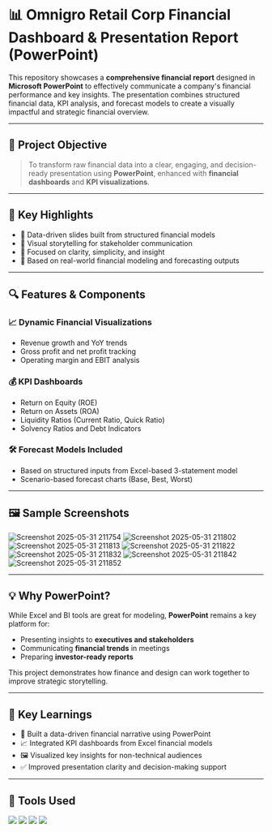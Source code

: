 # 📊 Omnigro Retail Corp Financial Dashboard & Presentation Report (PowerPoint)

This repository showcases a **comprehensive financial report** designed in **Microsoft PowerPoint** to effectively communicate a company's financial performance and key insights. The presentation combines structured financial data, KPI analysis, and forecast models to create a visually impactful and strategic financial overview.

---

## 🎯 Project Objective

> To transform raw financial data into a clear, engaging, and decision-ready presentation using **PowerPoint**, enhanced with **financial dashboards** and **KPI visualizations**.

---

## 🧩 Key Highlights

- 📌 Data-driven slides built from structured financial models
- 📌 Visual storytelling for stakeholder communication
- 📌 Focused on clarity, simplicity, and insight
- 📌 Based on real-world financial modeling and forecasting outputs

---

## 🔍 Features & Components

### 📈 Dynamic Financial Visualizations
- Revenue growth and YoY trends  
- Gross profit and net profit tracking  
- Operating margin and EBIT analysis  

### 💰 KPI Dashboards
- Return on Equity (ROE)  
- Return on Assets (ROA)  
- Liquidity Ratios (Current Ratio, Quick Ratio)  
- Solvency Ratios and Debt Indicators  

### 🛠️ Forecast Models Included
- Based on structured inputs from Excel-based 3-statement model
- Scenario-based forecast charts (Base, Best, Worst)

---

## 🖼️ Sample Screenshots
![Screenshot 2025-05-31 211754](https://github.com/user-attachments/assets/2d2d23f3-0520-444b-a12f-7ee7da6b8f77)
![Screenshot 2025-05-31 211802](https://github.com/user-attachments/assets/73ab9fae-a6ee-4b02-9ef9-cb1a5b945063)
![Screenshot 2025-05-31 211813](https://github.com/user-attachments/assets/f59858b1-8f4a-4d6a-9093-68d518fa51fc)
![Screenshot 2025-05-31 211822](https://github.com/user-attachments/assets/db350b67-7f42-47d4-b61e-8fc8cda72554)
![Screenshot 2025-05-31 211832](https://github.com/user-attachments/assets/4a60452d-97e9-44d2-9ec3-4e38aea06d72)
![Screenshot 2025-05-31 211842](https://github.com/user-attachments/assets/3f160c26-7087-4854-baa4-cd3c79d1ccff)
![Screenshot 2025-05-31 211852](https://github.com/user-attachments/assets/a9ad93ea-e63b-47eb-9ed0-b729408d5bbe)

---

## 💡 Why PowerPoint?

While Excel and BI tools are great for modeling, **PowerPoint** remains a key platform for:
- Presenting insights to **executives and stakeholders**
- Communicating **financial trends** in meetings
- Preparing **investor-ready reports**

This project demonstrates how finance and design can work together to improve strategic storytelling.

---

## 🧠 Key Learnings

- 🎯 Built a data-driven financial narrative using PowerPoint
- 📈 Integrated KPI dashboards from Excel financial models
- 🖼️ Visualized key insights for non-technical audiences
- ✅ Improved presentation clarity and decision-making support

---

## 🧰 Tools Used

<img src="https://img.shields.io/badge/Microsoft%20PowerPoint-B7472A?style=for-the-badge&logo=microsoft-powerpoint&logoColor=white"/>
<img src="https://img.shields.io/badge/Microsoft%20Excel-217346?style=for-the-badge&logo=microsoft-excel&logoColor=white"/>
<img src="https://img.shields.io/badge/microsoftCopilot-000000?style=for-the-badge&logoCopilot=logoColor=white"/>
<img src="https://img.shields.io/badge/ChatGPT-10A37F?style=for-the-badge&logo=openai&logoColor=white"/>

